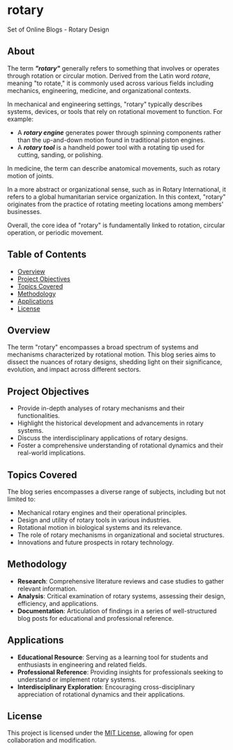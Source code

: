 # rotary
Set of Online Blogs - Rotary Design

## About
The term ***"rotary"*** generally refers to something that involves or operates through rotation or circular motion. Derived from the Latin word *rotare*, meaning "to rotate," it is commonly used across various fields including mechanics, engineering, medicine, and organizational contexts.

In mechanical and engineering settings, "rotary" typically describes systems, devices, or tools that rely on rotational movement to function. For example:

- A ***rotary engine*** generates power through spinning components rather than the up-and-down motion found in traditional piston engines.
- A ***rotary tool*** is a handheld power tool with a rotating tip used for cutting, sanding, or polishing.

In medicine, the term can describe anatomical movements, such as rotary motion of joints.

In a more abstract or organizational sense, such as in Rotary International, it refers to a global humanitarian service organization. In this context, "rotary" originates from the practice of rotating meeting locations among members' businesses.

Overall, the core idea of "rotary" is fundamentally linked to rotation, circular operation, or periodic movement.

## Table of Contents

- [Overview](#overview)
- [Project Objectives](#project-objectives)
- [Topics Covered](#topics-covered)
- [Methodology](#methodology)
- [Applications](#applications)
- [License](#license)

## Overview

The term "rotary" encompasses a broad spectrum of systems and mechanisms characterized by rotational motion. This blog series aims to dissect the nuances of rotary designs, shedding light on their significance, evolution, and impact across different sectors.

## Project Objectives

- Provide in-depth analyses of rotary mechanisms and their functionalities.
- Highlight the historical development and advancements in rotary systems.
- Discuss the interdisciplinary applications of rotary designs.
- Foster a comprehensive understanding of rotational dynamics and their real-world implications.

## Topics Covered

The blog series encompasses a diverse range of subjects, including but not limited to:​

- Mechanical rotary engines and their operational principles.
- Design and utility of rotary tools in various industries.
- Rotational motion in biological systems and its relevance.
- The role of rotary mechanisms in organizational and societal structures.
- Innovations and future prospects in rotary technology.
## Methodology

- **Research**: Comprehensive literature reviews and case studies to gather relevant information.
- **Analysis**: Critical examination of rotary systems, assessing their design, efficiency, and applications.
- **Documentation**: Articulation of findings in a series of well-structured blog posts for educational and professional reference.

## Applications

- **Educational Resource**: Serving as a learning tool for students and enthusiasts in engineering and related fields.
- **Professional Reference**: Providing insights for professionals seeking to understand or implement rotary systems.
- **Interdisciplinary Exploration**: Encouraging cross-disciplinary appreciation of rotational dynamics and their applications.

## License

This project is licensed under the [MIT License](LICENSE), allowing for open collaboration and modification.
